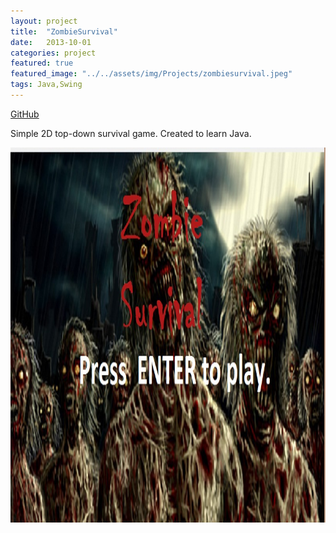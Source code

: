```yaml
---
layout: project
title:  "ZombieSurvival"
date:   2013-10-01 
categories: project
featured: true
featured_image: "../../assets/img/Projects/zombiesurvival.jpeg"
tags: Java,Swing
---
```

[GitHub]:      https://github.com/QuiX23/DroidSurvival

[GitHub][GitHub]

Simple 2D top-down survival game. Created to learn Java.

<img src="/assets/img/Projects/zombiesurvival2.jpg" height="600" width="600">